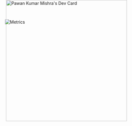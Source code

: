 
![Metrics](https://metrics.lecoq.io/pawankm21?template=classic&languages=1&introduction=1&lines=1&projects=1&achievements=1&repositories=1&people=1&followup=1&notable=1&repositories=100&repositories.batch=100&repositories.forks=false&repositories.affiliations=owner&languages.limit=8&languages.sections=most-used&languages.colors=github&languages.threshold=0%25&languages.indepth=false&languages.analysis.timeout=15&languages.categories=markup%2C%20programming&languages.recent.categories=markup%2C%20programming&languages.recent.load=300&languages.recent.days=14&introduction.title=true&people.limit=24&people.size=28&people.types=followers%2C%20following&people.identicons=false&people.shuffle=false&followup.sections=repositories&projects.limit=4&projects.descriptions=false&achievements.threshold=C&achievements.secrets=true&achievements.display=detailed&achievements.limit=0&notable.from=organization&notable.repositories=false&config.timezone=Asia%2FCalcutta)

<a  href="https://app.daily.dev/pkm"><img style="position:absolute; top:0" align="right" src="https://api.daily.dev/devcards/64225433294b450ba6fb6984afb099db.png?r=6l9" width="400" alt="Pawan Kumar Mishra's Dev Card"/></a>
